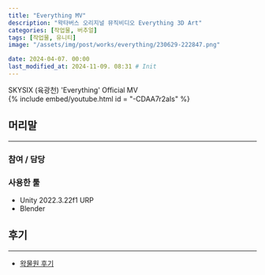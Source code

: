 ```yaml
---
title: "Everything MV"
description: "왁타버스 오리지널 뮤직비디오 Everything 3D Art"
categories: [작업물, 버추얼]
tags: [작업물, 유니티]
image: "/assets/img/post/works/everything/230629-222847.png"

date: 2024-04-07. 00:00
last_modified_at: 2024-11-09. 08:31 # Init
---
```


SKYSIX (육광천) 'Everything' Official MV  
{% include embed/youtube.html id = "-CDAA7r2aIs" %}

## 머리말

---

### 참여 / 담당

### 사용한 툴

- Unity 2022.3.22f1 URP
- Blender

## 후기

---

- [왁물원 후기](https://cafe.naver.com/steamindiegame/15881344)
